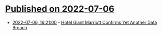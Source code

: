 # [Published on 2022-07-06](index.md)

* [2022-07-06, 16:21:00](https://it.slashdot.org/story/22/07/06/1622210/hotel-giant-marriott-confirms-yet-another-data-breach?utm_source=rss1.0mainlinkanon&utm_medium=feed) - [Hotel Giant Marriott Confirms Yet Another Data Breach](https://it.slashdot.org/story/22/07/06/1622210/hotel-giant-marriott-confirms-yet-another-data-breach?utm_source=rss1.0mainlinkanon&utm_medium=feed)
